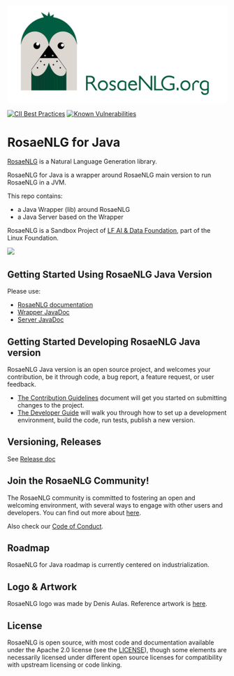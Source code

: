 <!--
Copyright 2020 Ludan Stoecklé
SPDX-License-Identifier: CC-BY-4.0
-->

![RosaeNLG logo, thanks to Denis Aulas](rosaenlg-logo-white-bg.png)

[![CII Best Practices](https://bestpractices.coreinfrastructure.org/projects/4502/badge)](https://bestpractices.coreinfrastructure.org/projects/4502)
[![Known Vulnerabilities](https://snyk.io/test/github/RosaeNLG/rosaenlg-java/badge.svg)](https://snyk.io/test/github/RosaeNLG/rosaenlg-java)

# RosaeNLG for Java

[RosaeNLG](https://rosaenlg.org) is a Natural Language Generation library.

RosaeNLG for Java is a wrapper around RosaeNLG main version to run RosaeNLG in a JVM.

This repo contains:
- a Java Wrapper (lib) around RosaeNLG
- a Java Server based on the Wrapper

RosaeNLG is a Sandbox Project of [LF AI & Data Foundation](https://lfaidata.foundation/), part of the Linux Foundation.

<img src="https://artwork.lfaidata.foundation/lfaidata-assets/lfaidata-project-badge/sandbox/color/lfaidata-project-badge-sandbox-color.svg" width="300">


## Getting Started Using RosaeNLG Java Version

Please use:
- [RosaeNLG documentation](https://rosaenlg.org)
- [Wrapper JavaDoc](https://www.javadoc.io/doc/org.rosaenlg/java-wrapper/)
- [Server JavaDoc](https://www.javadoc.io/doc/org.rosaenlg/java-server/)


## Getting Started Developing RosaeNLG Java version

RosaeNLG Java version is an open source project, and welcomes your contribution, be it through code, a bug report, a feature request, or user feedback.

- [The Contribution Guidelines](CONTRIBUTING.md) document will get you started on submitting changes to the project.
- [The Developer Guide](DEVELOPER_GUIDE.md) will walk you through how to set up a development environment, build the code, run tests, publish a new version.


## Versioning, Releases

See [Release doc](RELEASE.md)


## Join the RosaeNLG Community!

The RosaeNLG community is committed to fostering an open and welcoming environment, with several ways to engage with other users and developers. You can find out more about [here](COMMUNITY.md).

Also check our [Code of Conduct](CODE_OF_CONDUCT.md).


## Roadmap

RosaeNLG for Java roadmap is currently centered on industrialization.


## Logo & Artwork

RosaeNLG logo was made by Denis Aulas.
Reference artwork is [here](https://github.com/RosaeNLG/artwork).


## License

RosaeNLG is open source, with most code and documentation available under the Apache 2.0 license (see the [LICENSE](LICENSE)), though some elements are necessarily licensed under different open source licenses for compatibility with upstream licensing or code linking.

